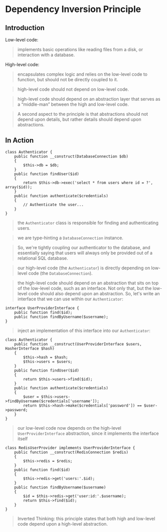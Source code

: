 # Dependency Inversion Principle #

## Introduction ##

Low-level code:

> implements basic operations like reading files from a disk, or interaction with a database.

High-level code:

> encapsulates complex logic and relies on the low-level code to function, but should not be directly coupled to it.

> high-level code should not depend on low-level code.

> high-level code should depend on an abstraction layer that serves as a “middle-man” between the high and low-level code.

> A second aspect to the principle is that abstractions should not depend upon details, but rather details should depend upon abstractions.

## In Action ##

    class Authenticator {
        public function __construct(DatabaseConnection $db)
        {
            $this->db = $db;
        }
        public function findUser($id)
        {
            return $this->db->exec('select * from users where id = ?', array($id));
        }
        public function authenticate($credentials)
        {
            // Authenticate the user...
        }
    }

> the `Authenticator` class is responsible for finding and authenticating users.

> we are type-hinting a `DatabaseConnection` instance.

> So, we're tightly coupling our authenticator to the database, and essentially saying that users will always only be provided out of a relational SQL database. 

> our high-level code (the `Authenticator`) is directly depending on low-level code (the `DatabaseConnection`).

> the high-level code should depend on an abstraction that sits on top of the low-level code, such as an interface. Not only that, but the low-level code should also depend upon an abstraction. So, let's write an interface that we can use within our `Authenticator`:

    interface UserProviderInterface {
        public function find($id);
        public function findByUsername($username);
    }

> inject an implementation of this interface into our `Authenticator`:

    class Authenticator {
        public function __construct(UserProviderInterface $users, HasherInterface $hash)
        {
            $this->hash = $hash;
            $this->users = $users;
        }
        public function findUser($id)
        {
            return $this->users->find($id);
        }
        public function authenticate($credentials)
        {
            $user = $this->users->findByUsername($credentials['username']);
            return $this->hash->make($credentials['password']) == $user->password;
        }
    }

> our low-level code now depends on the high-level `UserProviderInterface` abstraction, since it implements the interface itself

    class RedisUserProvider implements UserProviderInterface {
        public function __construct(RedisConnection $redis)
        {
            $this->redis = $redis;
        }
        public function find($id)
        {
            $this->redis->get('users:'.$id);
        }
        public function findByUsername($username)
        {
            $id = $this->redis->get('user:id:'.$username);
            return $this->find($id);
        }
    }

> Inverted Thinking: this principle states that both high and low-level code depend upon a high-level abstraction.


